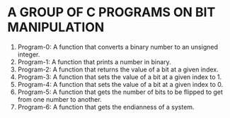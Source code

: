 # A GROUP OF C PROGRAMS ON BIT MANIPULATION
1. Program-0: A function that converts a binary number to an unsigned integer.
2. Program-1: A function that prints a number in binary.
3. Program-2: A function that returns the value of a bit at a given index.
4. Program-3: A function that sets the value of a bit at a given index to 1.
5. Program-4: A function that sets the value of a bit at a given index to 0.
6. Program-5: A function that gets the number of bits to be flipped to get from one number to another.
7. Program-6: A function that gets the endianness of a system.

